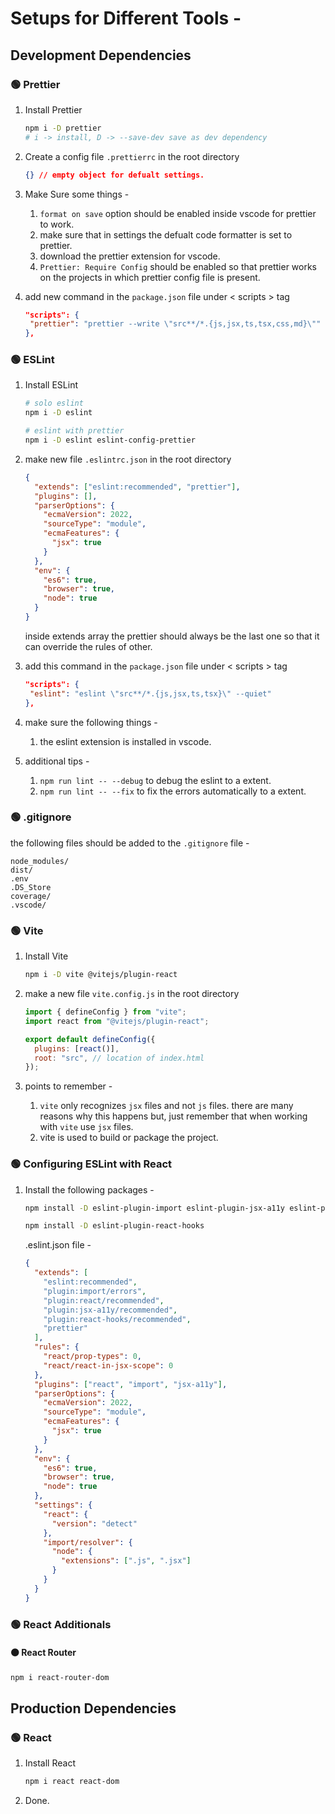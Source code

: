 # Setups for Different Tools -

## Development Dependencies

### 🟢 Prettier

1. Install Prettier

   ```bash
   npm i -D prettier
   # i -> install, D -> --save-dev save as dev dependency
   ```

2. Create a config file `.prettierrc` in the root directory

   ```json
   {} // empty object for defualt settings.
   ```

3. Make Sure some things -

   1. `format on save` option should be enabled inside vscode for prettier to work.
   2. make sure that in settings the defualt code formatter is set to prettier.
   3. download the prettier extension for vscode.
   4. `Prettier: Require Config` should be enabled so that prettier works on the projects in which prettier config file is present.

4. add new command in the `package.json` file under < scripts > tag

   ```json
   "scripts": {
    "prettier": "prettier --write \"src**/*.{js,jsx,ts,tsx,css,md}\""
   },
   ```

### 🟢 ESLint

1. Install ESLint

   ```bash
   # solo eslint
   npm i -D eslint

   # eslint with prettier
   npm i -D eslint eslint-config-prettier
   ```

2. make new file `.eslintrc.json` in the root directory

   ```json
   {
     "extends": ["eslint:recommended", "prettier"],
     "plugins": [],
     "parserOptions": {
       "ecmaVersion": 2022,
       "sourceType": "module",
       "ecmaFeatures": {
         "jsx": true
       }
     },
     "env": {
       "es6": true,
       "browser": true,
       "node": true
     }
   }
   ```

   inside extends array the prettier should always be the last one so that it can override the rules of other.

3. add this command in the `package.json` file under < scripts > tag

   ```json
   "scripts": {
    "eslint": "eslint \"src**/*.{js,jsx,ts,tsx}\" --quiet"
   },
   ```

4. make sure the following things -

   1. the eslint extension is installed in vscode.

5. additional tips -
   1. `npm run lint -- --debug` to debug the eslint to a extent.
   2. `npm run lint -- --fix` to fix the errors automatically to a extent.

### 🟢 .gitignore

the following files should be added to the `.gitignore` file -

```gitignore
node_modules/
dist/
.env
.DS_Store
coverage/
.vscode/
```

### 🟢 Vite

1. Install Vite

   ```bash
   npm i -D vite @vitejs/plugin-react
   ```

2. make a new file `vite.config.js` in the root directory

   ```js
   import { defineConfig } from "vite";
   import react from "@vitejs/plugin-react";

   export default defineConfig({
     plugins: [react()],
     root: "src", // location of index.html
   });
   ```

3. points to remember -
   1. `vite` only recognizes `jsx` files and not `js` files. there are many reasons why this happens but, just remember that when working with `vite` use `jsx` files.
   2. vite is used to build or package the project.

### 🟢 Configuring ESLint with React

1. Install the following packages -

   ```bash
   npm install -D eslint-plugin-import eslint-plugin-jsx-a11y eslint-plugin-react
   ```

   ```bash
   npm install -D eslint-plugin-react-hooks
   ```

   .eslint.json file -

   ```json
   {
     "extends": [
       "eslint:recommended",
       "plugin:import/errors",
       "plugin:react/recommended",
       "plugin:jsx-a11y/recommended",
       "plugin:react-hooks/recommended",
       "prettier"
     ],
     "rules": {
       "react/prop-types": 0,
       "react/react-in-jsx-scope": 0
     },
     "plugins": ["react", "import", "jsx-a11y"],
     "parserOptions": {
       "ecmaVersion": 2022,
       "sourceType": "module",
       "ecmaFeatures": {
         "jsx": true
       }
     },
     "env": {
       "es6": true,
       "browser": true,
       "node": true
     },
     "settings": {
       "react": {
         "version": "detect"
       },
       "import/resolver": {
         "node": {
           "extensions": [".js", ".jsx"]
         }
       }
     }
   }
   ```

### 🟢 React Additionals

#### 🟠 React Router

```bash
npm i react-router-dom
```

## Production Dependencies

### 🟢 React

1. Install React

   ```bash
   npm i react react-dom
   ```

2. Done.
